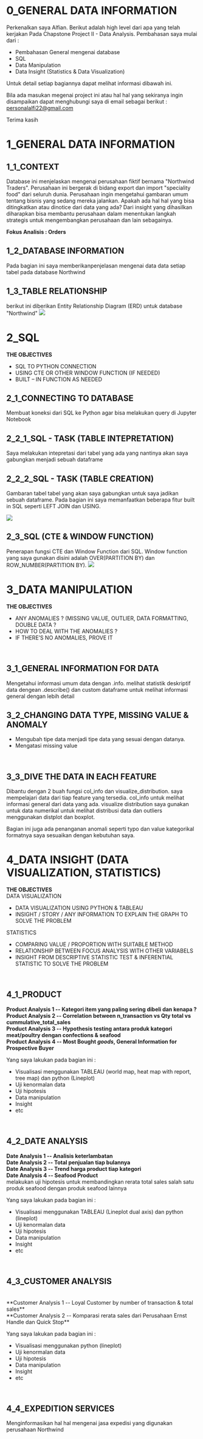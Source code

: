 # **0_GENERAL DATA INFORMATION**
Perkenalkan saya Alfian. Berikut adalah high level dari apa yang telah kerjakan Pada Chapstone Project II - Data Analysis. Pembahasan saya mulai dari : 
* Pembahasan General mengenai database
* SQL
* Data Manipulation
* Data Insight (Statistics & Data Visualization)

Untuk detail setiap bagiannya dapat melihat informasi dibawah ini. 

Bila ada masukan megenai project ini atau hal hal yang sekiranya ingin disampaikan dapat menghubungi saya di email sebagai berikut : personalalfi22@gmail.com

Terima kasih

# **1_GENERAL DATA INFORMATION**

## **1_1_CONTEXT**

Database ini menjelaskan mengenai perusahaan fiktif bernama "Northwind Traders". Perusahaan ini bergerak di bidang export dan import "speciality food" dari seluruh dunia. Perusahaan ingin mengetahui gambaran umum tentang bisnis yang sedang mereka jalankan. Apakah ada hal hal yang bisa ditingkatkan atau dinotice dari data yang ada? Dari insight yang dihasilkan diharapkan bisa membantu perusahaan dalam menentukan langkah strategis untuk mengembangkan perusahaan dan lain sebagainya.
<br>

**Fokus Analisis : Orders**

## **1_2_DATABASE INFORMATION**

Pada bagian ini saya memberikanpenjelasan mengenai data data setiap tabel pada database Northwind

## **1_3_TABLE RELATIONSHIP** 

berikut ini diberikan Entity Relationship Diagram (ERD) untuk database "Northwind"
![](image/Northwind%20ERD.png)
<br>

# **2_SQL**
**THE OBJECTIVES**
* SQL TO PYTHON CONNECTION
* USING CTE OR OTHER WINDOW FUNCTION (IF NEEDED)
* BUILT – IN FUNCTION AS NEEDED

## **2_1_CONNECTING TO DATABASE**
Membuat koneksi dari SQL ke Python agar bisa melakukan query di Jupyter Notebook
<br>

## **2_2_1_SQL - TASK (TABLE INTEPRETATION)**
Saya melakukan intepretasi dari tabel yang ada yang nantinya akan saya gabungkan menjadi sebuah dataframe
<br>

## **2_2_2_SQL - TASK (TABLE CREATION)**
Gambaran tabel tabel yang akan saya gabungkan untuk saya jadikan sebuah dataframe. Pada bagian ini saya memanfaatkan beberapa fitur built in SQL seperti LEFT JOIN dan USING.

![](image/sql%20dataframe%20composition%201.jpg)
<br>

## **2_3_SQL (CTE & WINDOW FUNCTION)**
Penerapan fungsi CTE dan Window Function dari SQL. Window function yang saya gunakan disini adalah OVER(PARTITION BY) dan ROW_NUMBER(PARTITION BY).
![](image/sql%20dataframe%20composition%202.jpg)
<br>

# **3_DATA MANIPULATION**
**THE OBJECTIVES**
* ANY ANOMALIES ? (MISSING VALUE, OUTLIER, DATA FORMATTING, DOUBLE DATA ? 
* HOW TO DEAL WITH THE ANOMALIES ? 
* IF THERE’S NO ANOMALIES, PROVE IT 
<br>

## **3_1_GENERAL INFORMATION FOR DATA**
Mengetahui informasi umum data dengan .info. melihat statistik deskriptif data dengean .describe() dan custom dataframe untuk melihat informasi general dengan lebih detail
<br>

## **3_2_CHANGING DATA TYPE, MISSING VALUE & ANOMALY**
* Mengubah tipe data menjadi tipe data yang sesuai dengan datanya. 
* Mengatasi missing value
<br>

## **3_3_DIVE THE DATA IN EACH FEATURE**
Dibantu dengan 2 buah fungsi col_info dan visualize_distribution. saya mempelajari data dari tiap feature yang tersedia. col_info untuk melihat informasi general dari data yang ada. visualize distribution saya gunakan untuk data numerikal untuk melihat distribusi data dan outliers menggunakan distplot dan boxplot.

Bagian ini juga ada penanganan anomali seperti typo dan value kategorikal formatnya saya sesuaikan dengan kebutuhan saya.
<br>

# **4_DATA INSIGHT (DATA VISUALIZATION, STATISTICS)**
**THE OBJECTIVES**
<br>
DATA VISUALIZATION
* DATA VISUALIZATION USING PYTHON & TABLEAU
* INSIGHT / STORY / ANY INFORMATION TO EXPLAIN THE GRAPH TO SOLVE THE PROBLEM

STATISTICS
* COMPARING VALUE / PROPORTION WITH SUITABLE METHOD
* RELATIONSHIP BETWEEN FOCUS ANALYSIS WITH OTHER VARIABELS
* INSIGHT FROM DESCRIPTIVE STATISTIC TEST & INFERENTIAL STATISTIC TO SOLVE THE PROBLEM
<br>

## 4_1_PRODUCT
**Product Analysis 1 -- Kategori item yang paling sering dibeli dan kenapa ?**
<br>
**Product Analysis 2 -- Correlation between n_transaction vs Qty total vs cummulative_total_sales**
<br>
**Product Analysis 3 -- Hypothesis testing antara produk kategori meat/poultry dengan confections & seafood**
<br>
**Product Analysis 4 -- Most Bought *goods*, General Information for Prospective Buyer**

Yang saya lakukan pada bagian ini : 
* Visualisasi menggunakan TABLEAU (world map, heat map with report, tree map) dan python (Lineplot)
* Uji kenormalan data
* Uji hipotesis
* Data manipulation
* Insight
* etc
<br>

## 4_2_DATE ANALYSIS
**Date Analysis 1 -- Analisis keterlambatan**
<br>
**Date Analysis 2 -- Total penjualan tiap bulannya**
<br>
**Date Analysis 3 -- Trend harga product tiap kategori**
<br>
**Date Analysis 4 -- Seafood Product**
<br>
melakukan uji hipotesis untuk membandingkan rerata total sales salah satu produk seafood dengan produk seafood lainnya


Yang saya lakukan pada bagian ini : 
* Visualisasi menggunakan TABLEAU (Lineplot dual axis) dan python (lineplot)
* Uji kenormalan data
* Uji hipotesis
* Data manipulation
* Insight
* etc
<br>

## 4_3_CUSTOMER ANALYSIS
<br>
**Customer Analysis 1 -- Loyal Customer by number of transaction & total sales**
<br>
**Customer Analysis 2 -- Komparasi rerata sales dari Perusahaan Ernst Handle dan Quick Stop**
<br>

Yang saya lakukan pada bagian ini : 
* Visualisasi menggunakan python (lineplot)
* Uji kenormalan data
* Uji hipotesis
* Data manipulation
* Insight
* etc
<br>

## 4_4_EXPEDITION SERVICES
Menginformasikan hal hal mengenai jasa expedisi yang digunakan perusahaan Northwind
